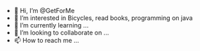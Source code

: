- 👋 Hi, I’m @GetForMe
- 👀 I’m interested in Bicycles, read books, programming on java
- 🌱 I’m currently learning ...
- 💞️ I’m looking to collaborate on ...
- 📫 How to reach me ...

<!---
GetForMe/GetForMe is a ✨ special ✨ repository because its `README.md` (this file) appears on your GitHub profile.
You can click the Preview link to take a look at your changes.
--->
